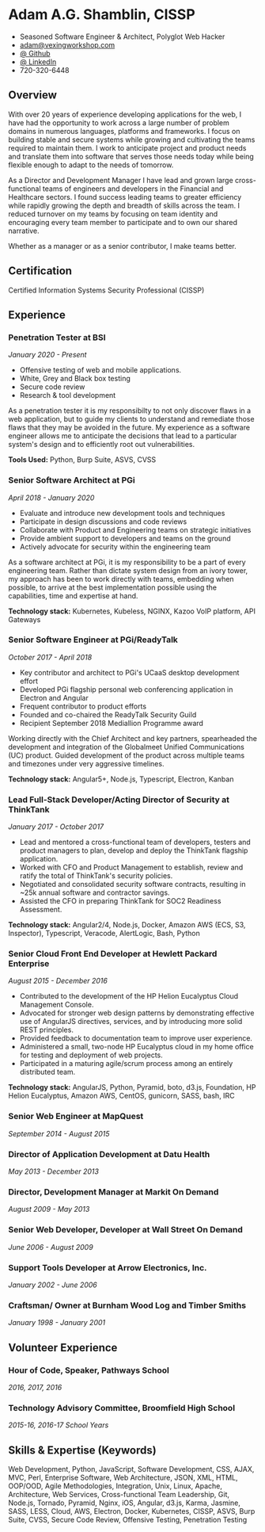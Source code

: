 # Adam A.G. Shamblin, CISSP

* Seasoned Software Engineer & Architect, Polyglot Web Hacker
* adam@vexingworkshop.com
* [\@ Github](https://github.com/coyote240)
* [\@ LinkedIn](https://www.linkedin.com/in/adam-shamblin/)
* 720-320-6448

## Overview 

With over 20 years of experience developing applications for the web, I have had
the opportunity to work across a large number of problem domains in numerous
languages, platforms and frameworks. I focus on building stable and secure
systems while growing and cultivating the teams required to maintain them. I
work to anticipate project and product needs and translate them into software
that serves those needs today while being flexible enough to adapt to the needs
of tomorrow.

As a Director and Development Manager I have lead and grown large
cross-functional teams of engineers and developers in the Financial and
Healthcare sectors.  I found success leading teams to greater efficiency while
rapidly growing the depth and breadth of skills across the team.  I reduced
turnover on my teams by focusing on team identity and encouraging every team
member to participate and to own our shared narrative.

Whether as a manager or as a senior contributor, I make teams better.

## Certification

Certified Information Systems Security Professional (CISSP)

## Experience

### Penetration Tester at BSI
*January 2020 - Present*

* Offensive testing of web and mobile applications.
* White, Grey and Black box testing
* Secure code review
* Research & tool development

As a penetration tester it is my responsibilty to not only discover flaws in a
web application, but to guide my clients to understand and remediate those flaws
that they may be avoided in the future. My experience as a software engineer
allows me to anticipate the decisions that lead to a particular system's design
and to efficiently root out vulnerabilities.

**Tools Used:** Python, Burp Suite, ASVS, CVSS

### Senior Software Architect at PGi
*April 2018 - January 2020*

* Evaluate and introduce new development tools and techniques
* Participate in design discussions and code reviews
* Collaborate with Product and Engineering teams on strategic initiatives
* Provide ambient support to developers and teams on the ground
* Actively advocate for security within the engineering team

As a software architect at PGi, it is my responsibility to be a part of every
engineering team. Rather than dictate system design from an ivory tower, my
approach has been to work directly with teams, embedding when possible, to
arrive at the best implementation possible using the capabilities, time and
expertise at hand.

**Technology stack:** Kubernetes, Kubeless, NGINX, Kazoo VoIP platform, API
Gateways

### Senior Software Engineer at PGi/ReadyTalk
*October 2017 - April 2018*

* Key contributor and architect to PGi's UCaaS desktop development effort
* Developed PGi flagship personal web conferencing application in Electron and Angular
* Frequent contributor to product efforts
* Founded and co-chaired the ReadyTalk Security Guild
* Recipient September 2018 Mediallion Programme award

Working directly with the Chief Architect and key partners, spearheaded the
development and integration of the Globalmeet Unified Communications (UC)
product. Guided development of the product across multiple teams and timezones
under very aggressive timelines.

**Technology stack:** Angular5+, Node.js, Typescript, Electron, Kanban

### Lead Full-Stack Developer/Acting Director of Security at ThinkTank
*January 2017 - October 2017*

* Lead and mentored a cross-functional team of developers, testers and product managers to plan, develop and deploy the ThinkTank flagship application.
* Worked with CFO and Product Management to establish, review and ratify the total of ThinkTank's security policies.
* Negotiated and consolidated security software contracts, resulting in ~25k annual software and contractor savings.
* Assisted the CFO in preparing ThinkTank for SOC2 Readiness Assessment.

**Technology stack:** Angular2/4, Node.js, Docker, Amazon AWS (ECS, S3,
        Inspector), Typescript, Veracode, AlertLogic, Bash, Python

### Senior Cloud Front End Developer at Hewlett Packard Enterprise
*August 2015 - December 2016*

* Contributed to the development of the HP Helion Eucalyptus Cloud Management Console.
* Advocated for stronger web design patterns by demonstrating effective use of AngularJS directives, services, and by introducing more solid REST principles.
* Provided feedback to documentation team to improve user experience.
* Administered a small, two-node HP Eucalyptus cloud in my home office for testing and deployment of web projects.
* Participated in a maturing agile/scrum process among an entirely distributed team.

**Technology stack:** AngularJS, Python, Pyramid, boto, d3.js, Foundation,
    HP Helion Eucalyptus, Amazon AWS, CentOS, gunicorn, SASS, bash, IRC

### Senior Web Engineer at MapQuest
*September 2014 - August 2015*

### Director of Application Development at Datu Health
*May 2013 - December 2013*

### Director, Development Manager at Markit On Demand
*August 2009 - May 2013*

### Senior Web Developer, Developer at Wall Street On Demand
*June 2006 - August 2009*

### Support Tools Developer at Arrow Electronics, Inc.
*January 2002 - June 2006*

### Craftsman/ Owner at Burnham Wood Log and Timber Smiths
*January 1998 - January 2001*

## Volunteer Experience

### Hour of Code, Speaker, Pathways School
*2016, 2017, 2016*

### Technology Advisory Committee, Broomfield High School
*2015-16, 2016-17 School Years*

## Skills & Expertise (Keywords)

Web Development,
Python,
JavaScript,
Software Development,
CSS,
AJAX,
MVC,
Perl,
Enterprise Software,
Web Architecture,
JSON,
XML,
HTML,
OOP/OOD,
Agile Methodologies,
Integration,
Unix,
Linux,
Apache,
Architecture,
Web Services,
Cross-functional Team Leadership,
Git,
Node.js,
Tornado,
Pyramid,
Nginx,
iOS,
Angular,
d3.js,
Karma,
Jasmine,
SASS,
LESS,
Cloud,
AWS,
Electron,
Docker,
Kubernetes,
CISSP,
ASVS,
Burp Suite,
CVSS,
Secure Code Review,
Offensive Testing,
Penetration Testing
